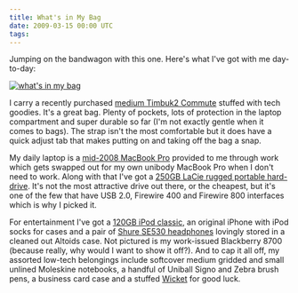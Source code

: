 ```yaml
---
title: What's in My Bag
date: 2009-03-15 00:00 UTC
tags:
---
```


<p>Jumping on the bandwagon with this one.  Here's what I've got with me day-to-day:</p>

<p><a href="http://www.flickr.com/photos/72265631@N00/3357202022" title="View 'what's in my bag' on Flickr.com"><img src="http://farm4.static.flickr.com/3563/3357202022_dc417c0248_b.jpg" alt="what's in my bag"  /></a></p>

<p>I carry a recently purchased <a href="http://www.amazon.com/gp/product/B0017M6JVE?ie=UTF8&amp;tag=markupboy-20&amp;linkCode=as2&amp;camp=1789&amp;creative=390957&amp;creativeASIN=B0017M6JVE">medium Timbuk2 Commute</a> stuffed with tech goodies.  It's a great bag.  Plenty of pockets, lots of protection in the laptop compartment and super durable so far (I'm not exactly gentle when it comes to bags).  The strap isn't the most comfortable but it does have a quick adjust tab that makes putting on and taking off the bag a snap.</p>

<p>My daily laptop is a <a href="http://www.amazon.com/gp/product/B0013FLTNS?ie=UTF8&amp;tag=markupboy-20&amp;linkCode=as2&amp;camp=1789&amp;creative=390957&amp;creativeASIN=B0013FLTNS">mid-2008 MacBook Pro</a> provided to me through work which gets swapped out for my own unibody MacBook Pro when I don't need to work.  Along with that I've got a <a href="http://www.amazon.com/gp/product/B000VW2QRM?ie=UTF8&amp;tag=markupboy-20&amp;linkCode=as2&amp;camp=1789&amp;creative=390957&amp;creativeASIN=B000VW2QRM">250GB LaCie rugged portable hard-drive</a>.  It's not the most attractive drive out there, or the cheapest, but it's one of the few that have USB 2.0, Firewire 400 and Firewire 800 interfaces which is why I picked it.</p>

<p>For entertainment I've got a <a href="http://www.amazon.com/gp/product/B001F7AHXM?ie=UTF8&amp;tag=markupboy-20&amp;linkCode=as2&amp;camp=1789&amp;creative=390957&amp;creativeASIN=B001F7AHXM">120GB iPod classic</a>, an original iPhone with iPod socks for cases and a pair of <a href="http://www.amazon.com/gp/product/B000P6M6HY?ie=UTF8&amp;tag=markupboy-20&amp;linkCode=as2&amp;camp=1789&amp;creative=390957&amp;creativeASIN=B000P6M6HY">Shure SE530 headphones</a> lovingly stored in a cleaned out Altoids case. Not pictured is my work-issued Blackberry 8700 (because really, why would I want to show it off?). And to cap it all off, my assorted low-tech belongings include softcover medium gridded and small unlined Moleskine notebooks, a handful of Uniball Signo and Zebra brush pens, a business card case and a stuffed <a href="http://starwars.wikia.com/wiki/Wicket_Wystri_Warrick">Wicket</a> for good luck.</p>
